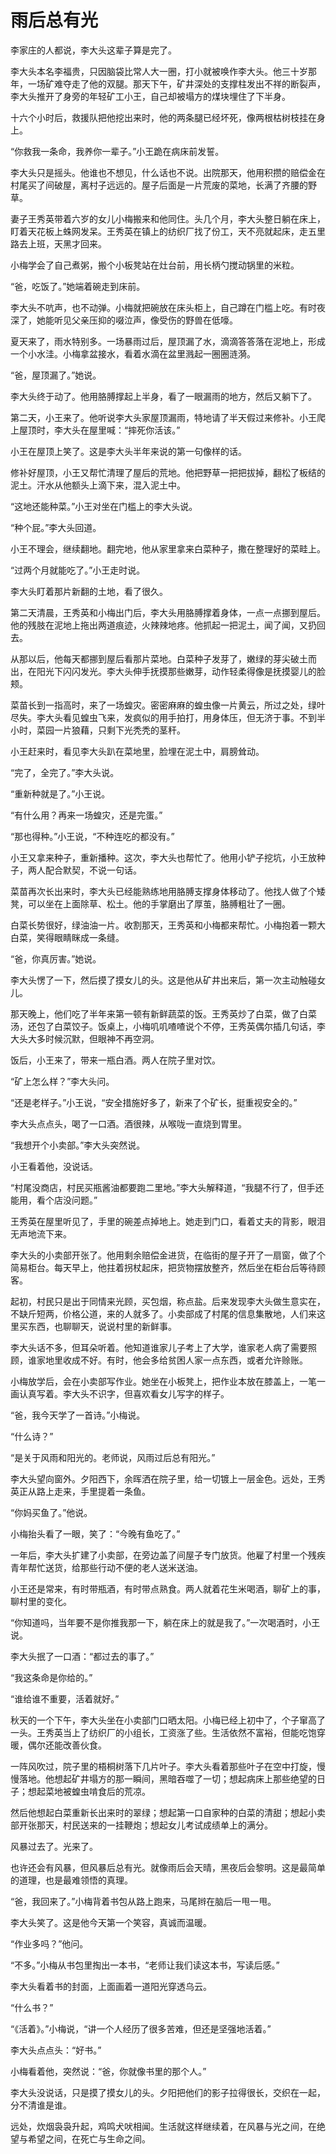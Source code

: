 # 雨后总有光

李家庄的人都说，李大头这辈子算是完了。

李大头本名李福贵，只因脑袋比常人大一圈，打小就被唤作李大头。他三十岁那年，一场矿难夺走了他的双腿。那天下午，矿井深处的支撑柱发出不祥的断裂声，李大头推开了身旁的年轻矿工小王，自己却被塌方的煤块埋住了下半身。

十六个小时后，救援队把他挖出来时，他的两条腿已经坏死，像两根枯树枝挂在身上。

“你救我一条命，我养你一辈子。”小王跪在病床前发誓。

李大头只是摇头。他谁也不想见，什么话也不说。出院那天，他用积攒的赔偿金在村尾买了间破屋，离村子远远的。屋子后面是一片荒废的菜地，长满了齐腰的野草。

妻子王秀英带着六岁的女儿小梅搬来和他同住。头几个月，李大头整日躺在床上，盯着天花板上蛛网发呆。王秀英在镇上的纺织厂找了份工，天不亮就起床，走五里路去上班，天黑才回来。

小梅学会了自己煮粥，搬个小板凳站在灶台前，用长柄勺搅动锅里的米粒。

“爸，吃饭了。”她端着碗走到床前。

李大头不吭声，也不动弹。小梅就把碗放在床头柜上，自己蹲在门槛上吃。有时夜深了，她能听见父亲压抑的啜泣声，像受伤的野兽在低嚎。

夏天来了，雨水特别多。一场暴雨过后，屋顶漏了水，滴滴答答落在泥地上，形成一个小水洼。小梅拿盆接水，看着水滴在盆里溅起一圈圈涟漪。

“爸，屋顶漏了。”她说。

李大头终于动了。他用胳膊撑起上半身，看了一眼漏雨的地方，然后又躺下了。

第二天，小王来了。他听说李大头家屋顶漏雨，特地请了半天假过来修补。小王爬上屋顶时，李大头在屋里喊：“摔死你活该。”

小王在屋顶上笑了。这是李大头半年来说的第一句像样的话。

修补好屋顶，小王又帮忙清理了屋后的荒地。他把野草一把把拔掉，翻松了板结的泥土。汗水从他额头上滴下来，混入泥土中。

“这地还能种菜。”小王对坐在门槛上的李大头说。

“种个屁。”李大头回道。

小王不理会，继续翻地。翻完地，他从家里拿来白菜种子，撒在整理好的菜畦上。

“过两个月就能吃了。”小王走时说。

李大头盯着那片新翻的土地，看了很久。

第二天清晨，王秀英和小梅出门后，李大头用胳膊撑着身体，一点一点挪到屋后。他的残肢在泥地上拖出两道痕迹，火辣辣地疼。他抓起一把泥土，闻了闻，又扔回去。

从那以后，他每天都挪到屋后看那片菜地。白菜种子发芽了，嫩绿的芽尖破土而出，在阳光下闪闪发光。李大头伸手抚摸那些嫩芽，动作轻柔得像是抚摸婴儿的脸颊。

菜苗长到一指高时，来了一场蝗灾。密密麻麻的蝗虫像一片黄云，所过之处，绿叶尽失。李大头看见蝗虫飞来，发疯似的用手拍打，用身体压，但无济于事。不到半小时，菜园一片狼藉，只剩下光秃秃的茎秆。

小王赶来时，看见李大头趴在菜地里，脸埋在泥土中，肩膀耸动。

“完了，全完了。”李大头说。

“重新种就是了。”小王说。

“有什么用？再来一场蝗灾，还是完蛋。”

“那也得种。”小王说，“不种连吃的都没有。”

小王又拿来种子，重新播种。这次，李大头也帮忙了。他用小铲子挖坑，小王放种子，两人配合默契，不说一句话。

菜苗再次长出来时，李大头已经能熟练地用胳膊支撑身体移动了。他找人做了个矮凳，可以坐在上面除草、松土。他的手掌磨出了厚茧，胳膊粗壮了一圈。

白菜长势很好，绿油油一片。收割那天，王秀英和小梅都来帮忙。小梅抱着一颗大白菜，笑得眼睛眯成一条缝。

“爸，你真厉害。”她说。

李大头愣了一下，然后摸了摸女儿的头。这是他从矿井出来后，第一次主动触碰女儿。

那天晚上，他们吃了半年来第一顿有新鲜蔬菜的饭。王秀英炒了白菜，做了白菜汤，还包了白菜饺子。饭桌上，小梅叽叽喳喳说个不停，王秀英偶尔插几句话，李大头大多时候沉默，但眼神不再空洞。

饭后，小王来了，带来一瓶白酒。两人在院子里对饮。

“矿上怎么样？”李大头问。

“还是老样子。”小王说，“安全措施好多了，新来了个矿长，挺重视安全的。”

李大头点点头，喝了一口酒。酒很辣，从喉咙一直烧到胃里。

“我想开个小卖部。”李大头突然说。

小王看着他，没说话。

“村尾没商店，村民买瓶酱油都要跑二里地。”李大头解释道，“我腿不行了，但手还能用，看个店没问题。”

王秀英在屋里听见了，手里的碗差点掉地上。她走到门口，看着丈夫的背影，眼泪无声地流下来。

李大头的小卖部开张了。他用剩余赔偿金进货，在临街的屋子开了一扇窗，做了个简易柜台。每天早上，他拄着拐杖起床，把货物摆放整齐，然后坐在柜台后等待顾客。

起初，村民只是出于同情来光顾，买包烟，称点盐。后来发现李大头做生意实在，不缺斤短两，价格公道，来的人就多了。小卖部成了村尾的信息集散地，人们来这里买东西，也聊聊天，说说村里的新鲜事。

李大头话不多，但耳朵听着。他知道谁家儿子考上了大学，谁家老人病了需要照顾，谁家地里收成不好。有时，他会多给贫困人家一点东西，或者允许赊账。

小梅放学后，会在小卖部写作业。她坐在小板凳上，把作业本放在膝盖上，一笔一画认真写着。李大头不识字，但喜欢看女儿写字的样子。

“爸，我今天学了一首诗。”小梅说。

“什么诗？”

“是关于风雨和阳光的。老师说，风雨过后总有阳光。”

李大头望向窗外。夕阳西下，余晖洒在院子里，给一切镀上一层金色。远处，王秀英正从路上走来，手里提着一条鱼。

“你妈买鱼了。”他说。

小梅抬头看了一眼，笑了：“今晚有鱼吃了。”

一年后，李大头扩建了小卖部，在旁边盖了间屋子专门放货。他雇了村里一个残疾青年帮忙送货，给那些行动不便的老人送米送油。

小王还是常来，有时带瓶酒，有时带点熟食。两人就着花生米喝酒，聊矿上的事，聊村里的变化。

“你知道吗，当年要不是你推我那一下，躺在床上的就是我了。”一次喝酒时，小王说。

李大头抿了一口酒：“都过去的事了。”

“我这条命是你给的。”

“谁给谁不重要，活着就好。”

秋天的一个下午，李大头坐在小卖部门口晒太阳。小梅已经上初中了，个子窜高了一头。王秀英当上了纺织厂的小组长，工资涨了些。生活依然不富裕，但能吃饱穿暖，偶尔还能改善伙食。

一阵风吹过，院子里的梧桐树落下几片叶子。李大头看着那些叶子在空中打旋，慢慢落地。他想起矿井塌方的那一瞬间，黑暗吞噬了一切；想起病床上那些绝望的日子；想起菜地被蝗虫啃食后的荒凉。

然后他想起白菜重新长出来时的翠绿；想起第一口自家种的白菜的清甜；想起小卖部开张那天，村民送来的一挂鞭炮；想起女儿考试成绩单上的满分。

风暴过去了。光来了。

也许还会有风暴，但风暴后总有光。就像雨后会天晴，黑夜后会黎明。这是最简单的道理，也是最难领悟的真理。

“爸，我回来了。”小梅背着书包从路上跑来，马尾辫在脑后一甩一甩。

李大头笑了。这是他今天第一个笑容，真诚而温暖。

“作业多吗？”他问。

“不多。”小梅从书包里掏出一本书，“老师让我们读这本书，写读后感。”

李大头看着书的封面，上面画着一道阳光穿透乌云。

“什么书？”

“《活着》。”小梅说，“讲一个人经历了很多苦难，但还是坚强地活着。”

李大头点点头：“好书。”

小梅看着他，突然说：“爸，你就像书里的那个人。”

李大头没说话，只是摸了摸女儿的头。夕阳把他们的影子拉得很长，交织在一起，分不清谁是谁。

远处，炊烟袅袅升起，鸡鸣犬吠相闻。生活就这样继续着，在风暴与光之间，在绝望与希望之间，在死亡与生命之间。